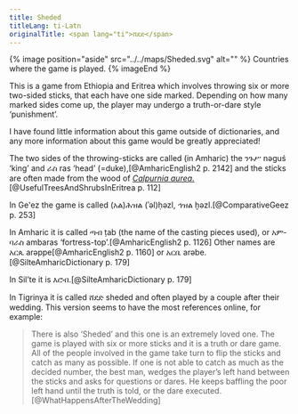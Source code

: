 ```yaml
---
title: Sheded
titleLang: ti-Latn
originalTitle: <span lang="ti">ሸደድ</span>
---
```


{% image position="aside" src="../../maps/Sheded.svg" alt="" %}
Countries where the game is played.
{% imageEnd %}

This is a game from Ethiopia and Eritrea which involves throwing six or more
two-sided sticks, that each have one side marked. Depending on how many marked
sides come up, the player may undergo a truth-or-dare style ‘punishment’.

I have found little information about this game outside of dictionaries, and any
more information about this game would be greatly appreciated!

The two sides of the throwing-sticks are called (in Amharic) the <span
lang="am">ንጉሥ</span> <span lang="am-Latn">nəguś</span> ‘king’ and <span
lang="am">ራስ</span> <span lang="am-Latn">ras</span> ‘head’
(=duke),[@AmharicEnglish2 p. 2142] and the sticks are often made from the wood
of [<cite>Calpurnia
aurea</cite>.](https://en.wikipedia.org/wiki/Calpurnia_aurea)[@UsefulTreesAndShrubsInEritrea
p. 112]

In Geʽez the game is called <span lang="gez">(አል)ሕዝል</span> <span
lang="gez-Latn">(ʾəl)ḥəzl</span>, <span lang="gez">ኅዝል</span> <span
lang="gez-Latn">ḫəzl</span>.[@ComparativeGeez p. 253]

In Amharic it is called <span lang="am">ጣብ</span> <span
lang="am-Latn">ṭab</span> (the name of the casting pieces used), or <span
lang="am">አምባራስ</span> <span lang="am-Latn">ambaras</span>
‘fortress-top’.[@AmharicEnglish2 p. 1126] Other names are <span
lang="am">አርጴ</span> <span lang="am-Latn">arəppe</span>[@AmharicEnglish2 p.
1160] or <span lang="am">አርቤ</span> <span
lang="am-Latn">arəbe</span>.[@SilteAmharicDictionary p. 179]

In Silʼte it is <span lang="stv">እሮብ</span>.[@SilteAmharicDictionary p. 179]

In Tigrinya it is called <span lang="ti">ሸደድ</span> <span
lang="ti-Latn">sheded</span> and often played by a couple after their wedding.
This version seems to have the most references online, for example:

> There is also ‘Sheded’ and this one is an extremely loved one. The game is
> played with six or more sticks and it is a truth or dare game. All of the
> people involved in the game take turn to flip the sticks and catch as many as
> possible. If one is not able to catch as much as the decided number, the best
> man, wedges the player’s left hand between the sticks and asks for questions
> or dares. He keeps baffling the poor left hand until the truth is told, or the
> dare executed.[@WhatHappensAfterTheWedding]
